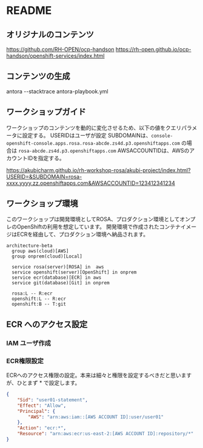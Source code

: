 # README

## オリジナルのコンテンツ
https://github.com/RH-OPEN/ocp-handson
https://rh-open.github.io/ocp-handson/openshift-services/index.html

## コンテンツの生成
antora --stacktrace antora-playbook.yml

## ワークショップガイド

ワークショップのコンテンツを動的に変化させるため、以下の値をクエリパラメータに設定する。
USERIDはユーザが設定
SUBDOMAINは、`console-openshift-console.apps.rosa.rosa-abcde.zs4d.p3.openshiftapps.com` の場合は `rosa-abcde.zs4d.p3.openshiftapps.com`
AWSACCOUNTIDは、AWSのアカウントIDを指定する。

https://akubicharm.github.io/rh-workshop-rosa/akubi-project/index.html?USERID=&SUBDOMAIN=rosa-xxxx.yyyy.zz.openshiftapps.com&AWSACCOUNTID=123412341234

## ワークショップ環境


このワークショップは開発環境としてROSA、プロダクション環境としてオンプレのOpenShiftの利用を想定しています。
開発環境で作成されたコンテナイメージはECRを経由して、プロダクション環境へ納品されます。

```mermaid
architecture-beta
  group aws(cloud)[AWS]
  group onprem(cloud)[Local]

  service rosa(server)[ROSA] in  aws
  service openshift(server)[OpenShift] in onprem
  service ecr(database)[ECR] in aws
  service git(database)[Git] in onprem

  rosa:L -- R:ecr
  openshift:L -- R:ecr
  openshift:B -- T:git
```

## ECR へのアクセス設定

### IAM ユーザ作成



### ECR権限設定
ECRへのアクセス権限の設定。本来は細々と権限を設定するべきだと思いますが、ひとまず * で設定します。



```json
{
    "Sid": "user01-statement",
    "Effect": "Allow",
    "Principal": {
        "AWS": "arn:aws:iam::[AWS ACCOUNT ID]:user/user01"
    },
    "Action": "ecr:*",
    "Resource": "arn:aws:ecr:us-east-2:[AWS ACCOUNT ID]:repository/*"
}
```